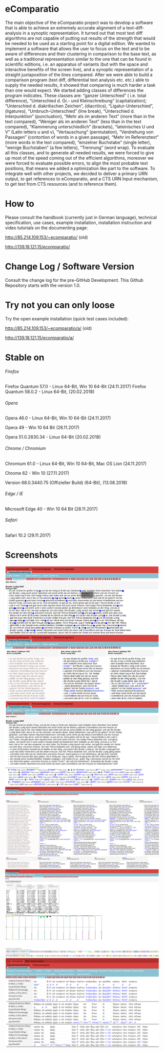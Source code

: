 # eComparatio
The main objective of the eComparatio project was to develop a software that is able to achieve an extremely accurate alignment of a text-diff-analysis in a synoptic representation. It turned out that most text diff algorithms are not capable of putting out results of the strength that would be needed to be used as a starting point for a digital edition. We wanted to implement a software that allows the user to focus on the text and to be aware of differences and their clustering in comparison to the base text, as well as a traditional representation similar to the one that can be found in scientific editions, i.e. an apparatus of variants (but with the space and interactive benefits of the screen live), and a synoptic representation of a straight juxtaposition of the lines compared. After we were able to build a comparison program (text diff, differential text analysis etc. etc.) able to supply the needed results, it showed that comparing is much harder a task than one would expect. We started adding classes of differences the program indicates. These classes are: “ganzer Unterschied” ( i.e. total difference), “Unterschied d. Gr.- und Kleinschreibung” (capitalization); “Unterschied d. diakritischen Zeichen”, (diacritics), “Ligatur-Unterschied”, (ligatures), “Umbruch-Unterschied” (line break), “Unterschied d. Interpunktion” (punctuation), “Mehr als im anderen Text” (more than in the text compared), “Weniger als im anderen Text” (less than in the text compared), “Klammerung unterschiedlich” (brackets), “lateinisches U und V” (Latin letters u and v), “Vertauschung” (permutation), “Verdrehung von Passagen” (contortion of words in a given passage), “Mehr im Referenztext” (more words in the text compared), “einzelner Buchstabe” (single letter), “wenige Buchstaben” (a few letters), “Trennung” (word wrap). To evaluate all this classes, and to generate all needed results, we were forced to give up most of the speed coming out of the efficient algorithms, moreover we were forced to evaluate possible errors, to align the most probable text positions, that means we added a optimization like part to the software. To integrate well with other projects, we decided to deliver a primary URN output, to get references to eComparatio, and a CTS URN Input mechanism, to get text from CTS resources (and to reference them).

# How to
Please consult the handbook (currently just in German language), technical specification, use cases, example installation, installation instruction and video tutorials on the documenting page:

http://85.214.109.153/~ecomparatio/ (old)

http://139.18.121.15/ecomparatio/

# Change Log / Software Version
Consult the change log for the pre-GitHub Development. This Github Repository starts with the version 1.0.

# Try not you can only loose
Try the open example installation (quick test cases included):

http://85.214.109.153/~ecomparatio/a/ (old)

http://139.18.121.15/ecomparatio/a/

# Stable on 

###### Firefox 

Firefox Quantum 57.0 - Linux 64-Bit, Win 10 64-Bit (24.11.2017)
Firefox Quantum 58.0.2 - Linux 64-Bit, (20.02.2018)

###### Opera

Opera 46.0 - Linux 64-Bit, Win 10 64-Bit (24.11.2017)

Opera 49 - Win 10 64 Bit (28.11.2017)

Opera 51.0.2830.34 - Linux 64-Bit (20.02.2018)

###### Chrome / Chromium

Chromium 61.0 - Linux 64-Bit, Win 10 64-Bit, Mac OS Lion (24.11.2017)

Chrome 62 - Win 10 (27.11.2017)

Version 68.0.3440.75 (Offizieller Build) (64-Bit), (13.08.2018)

###### Edge / IE

Microsoft Edge 40 - Win 10 64 Bit (28.11.2017)

###### Safari

Safari 10.2 (29.11.2017)

# Screenshots
![ScreenShot](screen1.png)
![ScreenShot](screen2.png)
![ScreenShot](screen3.png)
![ScreenShot](screen4.png)
![ScreenShot](screen5.png)
![ScreenShot](screen6.png)





